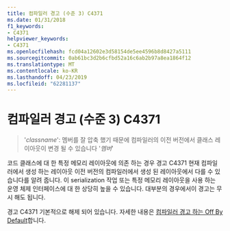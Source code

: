 ```yaml
---
title: 컴파일러 경고 (수준 3) C4371
ms.date: 01/31/2018
f1_keywords:
- C4371
helpviewer_keywords:
- C4371
ms.openlocfilehash: fcd04a12602e3d58154de5ee4596b8d8427a5111
ms.sourcegitcommit: 0ab61bc3d2b6cfbd52a16c6ab2b97a8ea1864f12
ms.translationtype: MT
ms.contentlocale: ko-KR
ms.lasthandoff: 04/23/2019
ms.locfileid: "62281137"
---
```

# <a name="compiler-warning-level-3-c4371"></a>컴파일러 경고 (수준 3) C4371

> '*classname*': 멤버를 잘 압축 했기 때문에 컴파일러의 이전 버전에서 클래스 레이아웃이 변경 될 수 있습니다 '*멤버*'

코드 클래스에 대 한 특정 메모리 레이아웃에 의존 하는 경우 경고 C4371 현재 컴파일러에서 생성 하는 레이아웃 이전 버전의 컴파일러에서 생성 된 레이아웃에서 다를 수 있습니다를 알려 줍니다. 이 serialization 작업 또는 특정 메모리 레이아웃을 사용 하는 운영 체제 인터페이스에 대 한 상당히 높을 수 있습니다. 대부분의 경우에서이 경고는 무시 해도 됩니다.

경고 C4371 기본적으로 해제 되어 있습니다. 자세한 내용은 [컴파일러 경고 하는 Off By Default](../../preprocessor/compiler-warnings-that-are-off-by-default.md)합니다.
